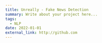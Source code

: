 ```yaml
---
title: Unreally - Fake News Detection
summary: Write about your project here...
tags:
  - NLP
date: 2022-01-01
external_link: http://github.com
---
```


